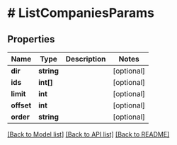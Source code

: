 # # ListCompaniesParams

## Properties

Name | Type | Description | Notes
------------ | ------------- | ------------- | -------------
**dir** | **string** |  | [optional]
**ids** | **int[]** |  | [optional]
**limit** | **int** |  | [optional]
**offset** | **int** |  | [optional]
**order** | **string** |  | [optional]

[[Back to Model list]](../../README.md#models) [[Back to API list]](../../README.md#endpoints) [[Back to README]](../../README.md)
